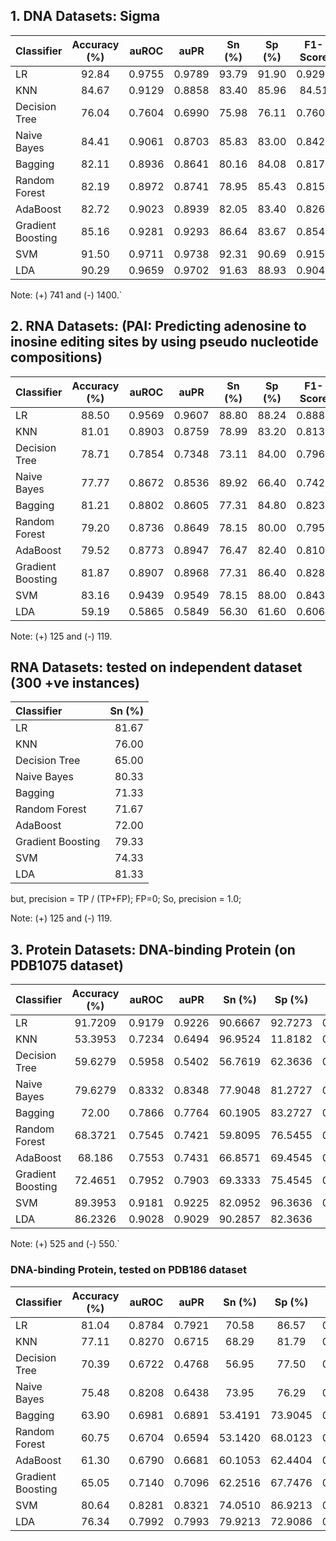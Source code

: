## 1. DNA Datasets: Sigma
| Classifier | Accuracy (%) |  auROC | auPR   | Sn (%) |  Sp (%)  | F1-Score |  MCC   |
| :---       | :---:        | :---:  |  :---: | :---:  | :---:    | :---:    | ---:  |
|LR |92.84|0.9755|0.9789|93.79|91.90|0.9293|0.8583|
|KNN|84.67|0.9129|0.8858|83.40|85.96|84.51|0.6954|
|Decision Tree|76.04|0.7604|0.6990|75.98|76.11|0.7601|0.5220|
|Naive Bayes|84.41|0.9061|0.8703|85.83|83.00|0.8420|0.6896|
|Bagging|82.11|0.8936|0.8641|80.16|84.08|0.8174|0.6439|
|Random Forest|82.19|0.8972|0.8741|78.95|85.43|0.8156|0.6466|
|AdaBoost|82.72|0.9023|0.8939|82.05|83.40|0.8264|0.6553|
|Gradient Boosting|85.16|0.9281|0.9293|86.64|83.67|0.8544|0.7050|
|SVM|91.50|0.9711|0.9738|92.31|90.69|0.9159|0.8306|
|LDA|90.29|0.9659|0.9702|91.63|88.93|0.9042|0.8067|

Note: (+) 741 and (-) 1400.`

## 2. RNA Datasets: (PAI: Predicting adenosine to inosine editing sites by using pseudo nucleotide compositions)

| Classifier | Accuracy (%) |  auROC | auPR   | Sn (%) |  Sp (%)  | F1-Score |  MCC   |
| :---       | :---:        | :---:  |  :---: | :---:  | :---:    | :---:    | ---:  |
|LR|88.50|0.9569|0.9607|88.80|88.24|0.8886|0.7770|
|KNN|81.01|0.8903|0.8759|78.99|83.20|0.8134|0.6293|
|Decision Tree|78.71|0.7854|0.7348|73.11|84.00|0.7967|0.5938|
|Naive Bayes|77.77|0.8672|0.8536|89.92|66.40|0.7426|0.5861|
|Bagging|81.21|0.8802|0.8605|77.31|84.80|0.8233|0.6294|
|Random Forest|79.20|0.8736|0.8649|78.15|80.00|0.7959|0.5876|
|AdaBoost|79.52|0.8773|0.8947|76.47|82.40|0.8108|0.5961|
|Gradient Boosting|81.87|0.8907|0.8968|77.31|86.40|0.8289|0.6493|
|SVM|83.16|0.9439|0.9549|78.15|88.00|0.8433|0.6703|
|LDA|59.19|0.5865|0.5849|56.30|61.60|0.6063|0.1896|

Note: (+) 125 and (-) 119.


## RNA Datasets: tested on independent dataset (300 +ve instances)
| Classifier |  Sn (%) |
| :---       | ---:  |
|LR|81.67|
|KNN|76.00|
|Decision Tree|65.00|
|Naive Bayes|80.33|
|Bagging|71.33|
|Random Forest|71.67|
|AdaBoost|72.00|
|Gradient Boosting|79.33|
|SVM|74.33|
|LDA|81.33|

but, precision = TP / (TP+FP); FP=0; So, precision = 1.0;

Note: (+) 125 and (-) 119.


## 3. Protein Datasets: DNA-binding Protein (on PDB1075 dataset)
| Classifier | Accuracy (%) |  auROC | auPR   | Sn (%) |  Sp (%)  | F1-Score |  MCC   |
| :---       | :---:        | :---:  |  :---: | :---:  | :---:    | :---:    | ---:  |
|LR| 91.7209|0.9179|0.9226|90.6667|92.7273|0.9145|0.8344|
|KNN| 53.3953|0.7234|0.6494|96.9524|11.8182|0.6702|0.1661|
|Decision Tree|59.6279|0.5958|0.5402|56.7619|62.3636|0.5786|0.1916|
|Naive Bayes|79.6279|0.8332|0.8348|77.9048|81.2727|0.7888|0.5923|
|Bagging|72.00|0.7866|0.7764|60.1905|83.2727|0.6774|0.4477|0.6828|
|Random Forest|68.3721|0.7545|0.7421|59.8095|76.5455|0.6488|0.3692|
|AdaBoost|68.186|0.7553|0.7431|66.8571|69.4545|0.6724|0.3632|
|Gradient Boosting|72.4651|0.7952|0.7903|69.3333|75.4545|0.7109|0.4489|
|SVM|89.3953|0.9181|0.9225|82.0952|96.3636|0.8832|0.7947| 
|LDA|86.2326|0.9028|0.9029|90.2857|82.3636|0.865|0.7277|

Note: (+) 525 and (-) 550.`


### DNA-binding Protein, tested on PDB186 dataset
| Classifier | Accuracy (%) |  auROC | auPR   | Sn (%) |  Sp (%)  | F1-Score |  MCC   |
| :---       | :---:        | :---:  |  :---: | :---:  | :---:    | :---:    | :---:  |
|LR| 81.04 |0.8784|0.7921|70.58|86.57|0.7205|0.5783|
|KNN| 77.11 |0.8270|0.6715|68.29|81.79|0.6734|0.4990|
|Decision Tree |70.39|0.6722|0.4768|56.95|77.50|0.5706|0.3457|
|Naive Bayes |75.48|0.8208|0.6438|73.95|76.29|0.6769|0.4874|
|Bagging|63.90 |0.6981|0.6891|53.4191|73.9045|0.6012|0.3973|
|Random Forest|60.75|0.6704|0.6594|53.1420|68.0123|0.5765|0.3280|
|AdaBoost|61.30|0.6790|0.6681|60.1053|62.4404|0.6045|0.3265|
|Gradient Boosting|65.05|0.7140|0.7096|62.2516|67.7476|0.6383|0.4030|
|SVM|80.64|0.8281|0.8321|74.0510|86.9213|0.7967|0.7168|
|LDA|76.34|0.7992|0.7993|79.9213|72.9086|0.7657|0.6442|



